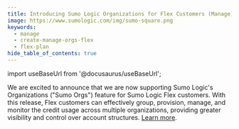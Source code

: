 ```yaml
---
title: Introducing Sumo Logic Organizations for Flex Customers (Manage)
image: https://www.sumologic.com/img/sumo-square.png
keywords:
  - manage
  - create-manage-orgs-flex
  - flex-plan
hide_table_of_contents: true    
---
```


import useBaseUrl from '@docusaurus/useBaseUrl';



We are excited to announce that we are now supporting Sumo Logic's Organizations ("Sumo Orgs") feature for Sumo Logic Flex customers. With this release, Flex customers can effectively group, provision, manage, and monitor the credit usage across multiple organizations, providing greater visibility and control over account structures. [Learn more](/docs/manage/manage-subscription/create-and-manage-orgs/create-manage-orgs-flex).
